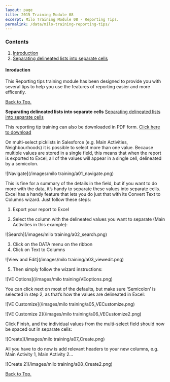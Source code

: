 ```yaml
---
layout: page
title: 2015 Training Module 08
excerpt: Milo Training Module 08 - Reporting Tips.
permalink: /data/milo-training-reporting-tips/
---
```


### Contents <a name="top"></a>

1. <a href="#intro">Introduction</a>
2. <a href="#separate">Separating delineated lists into separate cells</a>

#### Inroduction <a name="intro"></a>

This Reporting tips training module has been designed to provide you with several tips to help you use the features of reporting easier and more efficently.

<a href="#top">Back to Top.</a>

**Separating delineated lists into separate cells** <a href="#separate">Separating delineated lists into separate cells</a>

This reporting tip training can also be downloaded in PDF form. <a href="/files/Milo 2015 Training Handbook 08 Reporting Tips 01.pdf" download target="_blank">Click here to download</a>

On multi-select picklists in Salesforce (e.g. Main Activities, Neighbourhoods) it is possible to select more than one value. Because multiple values are stored in a single field, this means that when the report is exported to Excel, all of the values will appear in a single cell, delineated by a semicolon.

![Navigate](/images/milo training/a01_navigate.png)

This is fine for a summary of the details in the field, but if you want to do more with the data, it’s handy to separate these values into separate cells. 
Excel has a handy feature that lets you do just that with its Convert Text to Columns wizard. Just follow these steps:
1.	Export your report to Excel

2.	Select the column with the delineated values you want to separate (Main Activities in this example):

![Search](/images/milo training/a02_search.png)

3.	Click on the DATA menu on the ribbon
4.	Click on Text to Columns

![View and Edit](/images/milo training/a03_viewedit.png)

5.	Then simply follow the wizard instructions:

![VE Options](/images/milo training/VEoptions.png)

You can click next on most of the defaults, but make sure ‘Semicolon’ is selected in step 2, as that’s how the values are delineated in Excel: 

![VE Customize](/images/milo training/a05_VECustomize.png)

![VE Customize 2](/images/milo training/a06_VECustomize2.png)

Click Finish, and the individual values from the multi-select field should now be spaced out in separate cells:

![Create](/images/milo training/a07_Create.png)

All you have to do now is add relevant headers to your new columns, e.g. Main Activity 1, Main Activity 2…

![Create 2](/images/milo training/a08_Create2.png)

<a href="#top">Back to Top.</a>
